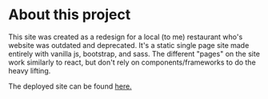 # About this project

This site was created as a redesign for a local (to me) restaurant who's website was outdated and deprecated. It's a static single page site made entirely with vanilla js, bootstrap, and sass. The different "pages" on the site work similarly to react, but don't rely on components/frameworks to do the heavy lifting.

The deployed site can be found [here.](https://heyitsgwen.github.io/Frenchtown-Deli-and-Catering/)
